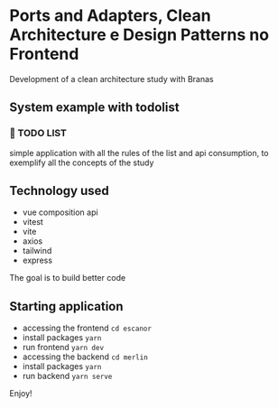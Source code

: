 # Ports and Adapters, Clean Architecture e Design Patterns no Frontend
Development of a clean architecture study with Branas
## System example with todolist

### 📝 TODO LIST

simple application with all the rules of the list and api consumption, to exemplify all the concepts of the study

## Technology used
- vue composition api
- vitest
- vite
- axios
- tailwind
- express

The goal is to build better code

## Starting application
- accessing the frontend ``` cd escanor ```
- install packages ``` yarn  ```
- run frontend ``` yarn dev ```
- accessing the backend ``` cd merlin  ```
- install packages ``` yarn  ```
- run backend  ``` yarn serve ```

Enjoy!
